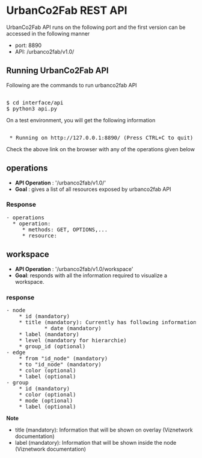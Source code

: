 # UrbanCo2Fab REST API
UrbanCo2Fab API runs on the following port and the first version can be accessed in the following manner

* port: 8890
* API: /urbanco2fab/v1.0/ 

## Running UrbanCo2Fab API
Following are the commands to run urbanco2fab API
<pre> 
$ cd interface/api
$ python3 api.py
</pre> 

On a test environment, you will get the following information
<pre> 
 * Running on http://127.0.0.1:8890/ (Press CTRL+C to quit)
</pre> 

Check the above link on the browser with any of the operations given below

## operations
* **API Operation** : '/urbanco2fab/v1.0/'
* **Goal** : gives a list of all resources exposed by urbanco2fab API
### Response
<pre>
- operations
  * operation:
     * methods: GET, OPTIONS,...
     * resource:
</pre>

## workspace
* **API Operation** : '/urbanco2fab/v1.0/workspace'
* **Goal**: responds with all the information required to visualize a workspace.
### response
<pre>
- node
	* id (mandatory)
    * title (mandatory): Currently has following information
            * date (mandatory)
	* label (mandatory)
	* level (mandatory for hierarchie)
	* group_id (optional)
- edge
	* from "id_node" (mandatory)
	* to "id_node" (mandatory)
	* color (optional)
	* label (optional)
- group
	* id (mandatory)
	* color (optional)
	* mode (optional)
	* label (optional) 
</pre>

**Note**

* title (mandatory): Information that will be shown on overlay (Viznetwork documentation)
* label (mandatory): Information that will be shown inside the node (Viznetwork documentation)

